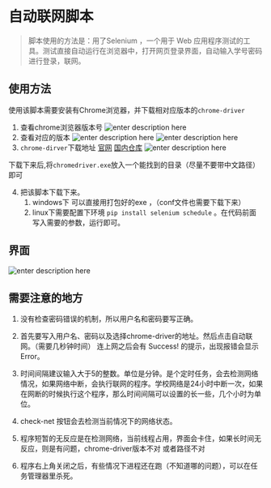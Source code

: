 # 自动联网脚本

> 脚本使用的方法是：用了Selenium ，一个用于 Web 应用程序测试的工具。测试直接自动运行在浏览器中，打开网页登录界面，自动输入学号密码进行登录，联网。

## 使用方法

使用该脚本需要安装有Chrome浏览器，并下载相对应版本的`chrome-driver`

1. 查看chrome浏览器版本号
    ![enter description here](https://gitee.com/nie_hen/XSJ_img/raw/master/小书匠/1641453990915.png)
2. 查看对应的版本
 ![enter description here](https://gitee.com/nie_hen/XSJ_img/raw/master/小书匠/1641454363535.png)
    ![enter description here](https://gitee.com/nie_hen/XSJ_img/raw/master/小书匠/1641454372805.png)
 3. `chrome-dirver`下载地址
      [官网](https://chromedriver.chromium.org/downloads)
      [国内仓库](http://chromedriver.storage.googleapis.com/index.html)
      ![enter description here](https://gitee.com/nie_hen/XSJ_img/raw/master/小书匠/1641454543632.png)


下载下来后,将`chromedriver.exe`放入一个能找到的目录（尽量不要带中文路径）即可

4. 把该脚本下载下来。
   1. windows下 可以直接用打包好的exe ，（conf文件也需要下载下来）
   2. linux下需要配置下环境  `pip install selenium schedule` 。在代码前面写入需要的参数，运行即可。

## 界面
![enter description here](https://gitee.com/nie_hen/XSJ_img/raw/master/小书匠/1641721226816.png)



## 需要注意的地方

1. 没有检查密码错误的机制，所以用户名和密码要写正确。

2. 首先要写入用户名、密码以及选择chrome-driver的地址。然后点击自动联网。（需要几秒钟时间）
   连上网之后会有 Success! 的提示，出现报错会显示 Error。

3. 时间间隔建议输入大于5的整数。单位是分钟。是个定时任务，会去检测网络情况，如果网络中断，会执行联网的程序。学校网络是24小时中断一次，如果在网断的时候执行这个程序，那么时间间隔可以设置的长一些，几个小时为单位。

4. check-net 按钮会去检测当前情况下的网络状态。

5. 程序短暂的无反应是在检测网络，当前线程占用，界面会卡住，如果长时间无反应，则是有问题，chrome-driver版本不对 或者路径不对
6. 程序右上角关闭之后，有些情况下进程还在跑（不知道哪的问题），可以在任务管理器里杀死。

